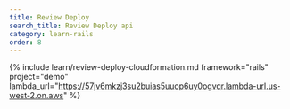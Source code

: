 ```yaml
---
title: Review Deploy
search_title: Review Deploy api
category: learn-rails
order: 8
---
```


{% include learn/review-deploy-cloudformation.md framework="rails" project="demo" lambda_url="https://57jv6mkzj3su2buias5uuop6uy0ogvqr.lambda-url.us-west-2.on.aws" %}
